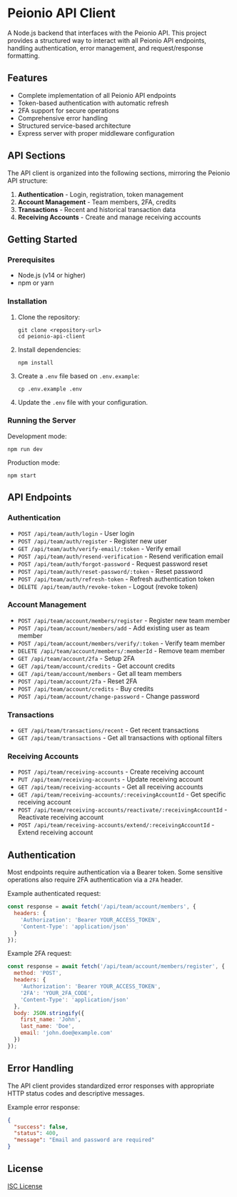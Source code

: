 # Peionio API Client

A Node.js backend that interfaces with the Peionio API. This project provides a structured way to interact with all Peionio API endpoints, handling authentication, error management, and request/response formatting.

## Features

- Complete implementation of all Peionio API endpoints
- Token-based authentication with automatic refresh
- 2FA support for secure operations
- Comprehensive error handling
- Structured service-based architecture
- Express server with proper middleware configuration

## API Sections

The API client is organized into the following sections, mirroring the Peionio API structure:

1. **Authentication** - Login, registration, token management
2. **Account Management** - Team members, 2FA, credits
3. **Transactions** - Recent and historical transaction data
4. **Receiving Accounts** - Create and manage receiving accounts

## Getting Started

### Prerequisites

- Node.js (v14 or higher)
- npm or yarn

### Installation

1. Clone the repository:
   ```
   git clone <repository-url>
   cd peionio-api-client
   ```

2. Install dependencies:
   ```
   npm install
   ```

3. Create a `.env` file based on `.env.example`:
   ```
   cp .env.example .env
   ```

4. Update the `.env` file with your configuration.

### Running the Server

Development mode:
```
npm run dev
```

Production mode:
```
npm start
```

## API Endpoints

### Authentication

- `POST /api/team/auth/login` - User login
- `POST /api/team/auth/register` - Register new user
- `GET /api/team/auth/verify-email/:token` - Verify email
- `POST /api/team/auth/resend-verification` - Resend verification email
- `POST /api/team/auth/forgot-password` - Request password reset
- `POST /api/team/auth/reset-password/:token` - Reset password
- `POST /api/team/auth/refresh-token` - Refresh authentication token
- `DELETE /api/team/auth/revoke-token` - Logout (revoke token)

### Account Management

- `POST /api/team/account/members/register` - Register new team member
- `POST /api/team/account/members/add` - Add existing user as team member
- `POST /api/team/account/members/verify/:token` - Verify team member
- `DELETE /api/team/account/members/:memberId` - Remove team member
- `GET /api/team/account/2fa` - Setup 2FA
- `GET /api/team/account/credits` - Get account credits
- `GET /api/team/account/members` - Get all team members
- `POST /api/team/account/2fa` - Reset 2FA
- `POST /api/team/account/credits` - Buy credits
- `POST /api/team/account/change-password` - Change password

### Transactions

- `GET /api/team/transactions/recent` - Get recent transactions
- `GET /api/team/transactions` - Get all transactions with optional filters

### Receiving Accounts

- `POST /api/team/receiving-accounts` - Create receiving account
- `PUT /api/team/receiving-accounts` - Update receiving account
- `GET /api/team/receiving-accounts` - Get all receiving accounts
- `GET /api/team/receiving-accounts/:receivingAccountId` - Get specific receiving account
- `POST /api/team/receiving-accounts/reactivate/:receivingAccountId` - Reactivate receiving account
- `POST /api/team/receiving-accounts/extend/:receivingAccountId` - Extend receiving account

## Authentication

Most endpoints require authentication via a Bearer token. Some sensitive operations also require 2FA authentication via a `2FA` header.

Example authenticated request:
```javascript
const response = await fetch('/api/team/account/members', {
  headers: {
    'Authorization': 'Bearer YOUR_ACCESS_TOKEN',
    'Content-Type': 'application/json'
  }
});
```

Example 2FA request:
```javascript
const response = await fetch('/api/team/account/members/register', {
  method: 'POST',
  headers: {
    'Authorization': 'Bearer YOUR_ACCESS_TOKEN',
    '2FA': 'YOUR_2FA_CODE',
    'Content-Type': 'application/json'
  },
  body: JSON.stringify({
    first_name: 'John',
    last_name: 'Doe',
    email: 'john.doe@example.com'
  })
});
```

## Error Handling

The API client provides standardized error responses with appropriate HTTP status codes and descriptive messages.

Example error response:
```json
{
  "success": false,
  "status": 400,
  "message": "Email and password are required"
}
```

## License

[ISC License](LICENSE)

